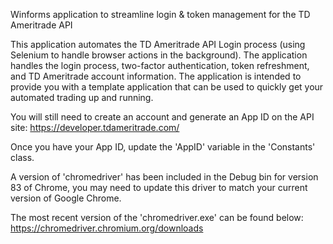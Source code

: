 Winforms application to streamline login & token management for the TD Ameritrade API

This application automates the TD Ameritrade API Login process (using Selenium to handle browser actions in the background). The application handles the login process, two-factor authentication, token refreshment, and TD Ameritrade account information. The application is intended to provide you with a template application that can be used to quickly get your automated trading up and running.

You will still need to create an account and generate an App ID on the API site: https://developer.tdameritrade.com/

Once you have your App ID, update the 'AppID' variable in the 'Constants' class.

A version of 'chromedriver' has been included in the Debug bin for version 83 of Chrome, you may need to update this driver to match your current version of Google Chrome.

The most recent version of the 'chromedriver.exe' can be found below: https://chromedriver.chromium.org/downloads
